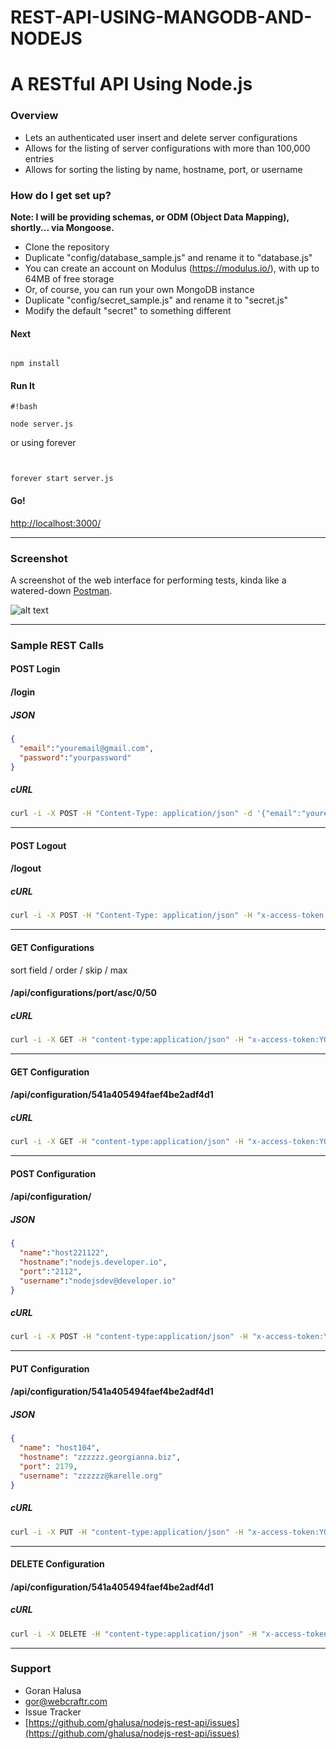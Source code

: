# REST-API-USING-MANGODB-AND-NODEJS
# A RESTful API Using Node.js #

### Overview ###

* Lets an authenticated user insert and delete server configurations
* Allows for the listing of server configurations with more than 100,000 entries
* Allows for sorting the listing by name, hostname, port, or username

### How do I get set up? ###

**Note: I will be providing schemas, or ODM (Object Data Mapping), shortly... via Mongoose.**

* Clone the repository
* Duplicate "config/database_sample.js" and rename it to "database.js"
* You can create an account on Modulus (https://modulus.io/), with up to 64MB of free storage
* Or, of course, you can run your own MongoDB instance
* Duplicate "config/secret_sample.js" and rename it to "secret.js"
* Modify the default "secret" to something different

#### Next ####

```

npm install
```

#### Run It ####

```
#!bash

node server.js
```
or using forever

```


forever start server.js
```

#### Go! ####
[http://localhost:3000/](http://localhost:3000/)

* * *

### Screenshot ###

A screenshot of the web interface for performing tests, kinda like a watered-down [Postman](https://www.getpostman.com/).

![alt text](http://halusanation.com/wp-content/uploads/2015/01/nodejs_rest_api_screenshot.png "Node.js REST API screenshot")

* * *

### Sample REST Calls ###

#### POST Login

#### /login

##### JSON

```json
{
  "email":"youremail@gmail.com",
  "password":"yourpassword"
}
```

##### cURL

```bash
curl -i -X POST -H "Content-Type: application/json" -d '{"email":"youremail@gmail.com", "password":"yourpassword"}' http://localhost:3000/login
```

* * *

#### POST Logout

#### /logout

##### cURL

```bash
curl -i -X POST -H "Content-Type: application/json" -H "x-access-token:YOUR_AUTH_TOKEN" -H "x-key:youremail@gmail.com" http://localhost:3000/logout
```

* * *

#### GET Configurations

sort field / order / skip / max

#### /api/configurations/port/asc/0/50

##### cURL

```bash
curl -i -X GET -H "content-type:application/json" -H "x-access-token:YOUR_AUTH_TOKEN" -H "x-key:youremail@gmail.com" http://localhost:3000/api/configurations/port/asc/0/50
```

* * *

#### GET Configuration

#### /api/configuration/541a405494faef4be2adf4d1

##### cURL

```bash
curl -i -X GET -H "content-type:application/json" -H "x-access-token:YOUR_AUTH_TOKEN" -H "x-key:youremail@gmail.com" http://localhost:3000/api/configuration/541a405494faef4be2adf4d1
```

* * *

#### POST Configuration

#### /api/configuration/

##### JSON

```json
{
  "name":"host221122",
  "hostname":"nodejs.developer.io",
  "port":"2112",
  "username":"nodejsdev@developer.io"
}
```

##### cURL

```bash
curl -i -X POST -H "content-type:application/json" -H "x-access-token:YOUR_AUTH_TOKEN" -H "x-key:youremail@gmail.com" -d '{"name":"host221122" , "hostname":"nodejs.developer.io" , "port":"2112", "username":"nodejsdev@developer.io"}' http://localhost:3000/api/configuration/
```

* * *

#### PUT Configuration

#### /api/configuration/541a405494faef4be2adf4d1

##### JSON

```json
{
  "name": "host104", 
  "hostname": "zzzzzz.georgianna.biz", 
  "port": 2179, 
  "username": "zzzzzz@karelle.org"
}
```

##### cURL

```bash
curl -i -X PUT -H "content-type:application/json" -H "x-access-token:YOUR_AUTH_TOKEN" -H "x-key:youremail@gmail.com" -d '{ "name": "host104", "hostname": "zzzzzz.georgianna.biz", "port": 2179, "username": "zzzzzz@karelle.org" }' http://localhost:3000/api/configuration/541a405494faef4be2adf4d1
```

* * *

#### DELETE Configuration

#### /api/configuration/541a405494faef4be2adf4d1

##### cURL

```bash
curl -i -X DELETE -H "content-type:application/json" -H "x-access-token:YOUR_AUTH_TOKEN" -H "x-key:youremail@gmail.com" http://localhost:3000/api/configuration/541a405494faef4be2adf4d1
```

* * * 

### Support ###

* Goran Halusa
* [gor@webcraftr.com](mailto:gor@webcraftr.com)
* Issue Tracker
* [https://github.com/ghalusa/nodejs-rest-api/issues](https://github.com/ghalusa/nodejs-rest-api/issues)
